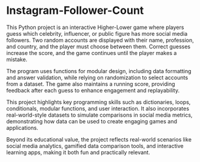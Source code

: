 # Instagram-Follower-Count

This Python project is an interactive Higher-Lower game where players guess which celebrity, 
influencer, or public figure has more social media followers. Two random accounts are displayed 
with their name, profession, and country, and the player must choose between them. Correct guesses 
increase the score, and the game continues until the player makes a mistake.

The program uses functions for modular design, including data formatting and answer validation, 
while relying on randomization to select accounts from a dataset. The game also maintains a running 
score, providing feedback after each guess to enhance engagement and replayability.

This project highlights key programming skills such as dictionaries, loops, conditionals, modular 
functions, and user interaction. It also incorporates real-world-style datasets to simulate comparisons 
in social media metrics, demonstrating how data can be used to create engaging games and applications.

Beyond its educational value, the project reflects real-world scenarios like social media analytics, 
gamified data comparison tools, and interactive learning apps, making it both fun and practically relevant.
